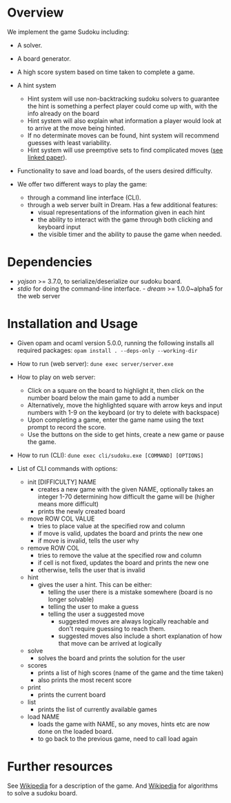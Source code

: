 # Overview

We implement the game Sudoku including:

   - A solver. 

   - A board generator.  

   - A high score system based on time taken to complete a game.  

   - A hint system    
      - Hint system will use non-backtracking sudoku solvers to guarantee the hint is something a perfect player could come up with, with the info already on the board  
      - Hint system will also explain what information a player would look at to arrive at the move being hinted.  
      - If no determinate moves can be found, hint system will recommend guesses with least variability. 
      - Hint system will use preemptive sets to find complicated moves ([see linked paper](https://www.ams.org/notices/200904/rtx090400460p.pdf)).  

   - Functionality to save and load boards, of the users desired difficulty.

   - We offer two different ways to play the game:
		- through a command line interface (CLI).
		- through a web server built in Dream. Has a few additional features:
			- visual representations of the information given in each hint
			- the ability to interact with the game through both clicking and keyboard input
			- the visible timer and the ability to pause the game when needed.



# Dependencies

   - _yojson_ >= 3.7.0, to serialize/deserialize our sudoku board. 
   - _stdio_ for doing the command-line interface. 
	- _dream_ >= 1.0.0~alpha5 for the web server

# Installation and Usage

   - Given opam and ocaml version 5.0.0, running the following installs all required packages:
	```
	opam install . --deps-only --working-dir 
	```

   - How to run (web server):
	```
	dune exec server/server.exe
	```

   - How to play on web server:
		- Click on a square on the board to highlight it, then click on the number board below the main game to add a number
		- Alternatively, move the highlighted square with arrow keys and input numbers with 1-9 on the keyboard (or try to delete with backspace)
		- Upon completing a game, enter the game name using the text prompt to record the score.
		- Use the buttons on the side to get hints, create a new game or pause the game.
	
   - How to run (CLI):
	```
	dune exec cli/sudoku.exe [COMMAND] [OPTIONS]
	```
	
   - List of CLI commands with options:
		- init [DIFFICULTY] NAME
			- creates a new game with the given NAME, optionally takes an integer 1-70 determining how difficult the game will be (higher means more difficult)
			- prints the newly created board
		- move ROW COL VALUE
			- tries to place value at the specified row and column
			- if move is valid, updates the board and prints the new one
			- if move is invalid, tells the user why
		- remove ROW COL
			- tries to remove the value at the specified row and column
			- if cell is not fixed, updates the board and prints the new one
			- otherwise, tells the user that is invalid
		- hint
			- gives the user a hint. This can be either:
				- telling the user there is a mistake somewhere (board is no longer solvable)
				- telling the user to make a guess
				- telling the user a suggested move
					- suggested moves are always logically reachable and don't require guessing to reach them. 
					- suggested moves also include a short explanation of how that move can be arrived at logically
		- solve
			- solves the board and prints the solution for the user
		- scores
			- prints a list of high scores (name of the game and the time taken)
			- also prints the most recent score
		- print
			- prints the current board
		- list
			- prints the list of currently available games
		- load NAME
			- loads the game with NAME, so any moves, hints etc are now done on the loaded board.
			- to go back to the previous game, need to call load again

# Further resources
   See [Wikipedia](https://en.wikipedia.org/wiki/Sudoku) for a description of the game. And [Wikipedia](https://en.wikipedia.org/wiki/Sudoku_solving_algorithms) for algorithms to solve a sudoku board.